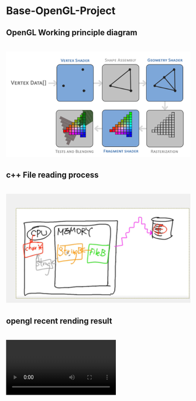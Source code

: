 # Base-OpenGL-Project
## OpenGL Working principle diagram
# ![Working principle diagram](./image/OpenGL.png)

## c++ File reading process 
# ![c++ File reading process](./image/openfile.png)

## opengl recent rending result
# ![opengl recent rending result](./image/opengl.mp4)